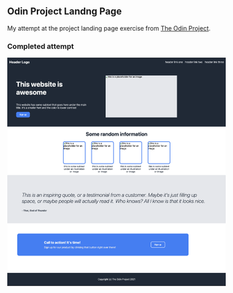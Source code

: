 ## Odin Project Landng Page

My attempt at the project landing page exercise from [The Odin Project](https://www.theodinproject.com/lessons/foundations-landing-page).

### Completed attempt
![Alt text](assets/image.png)
